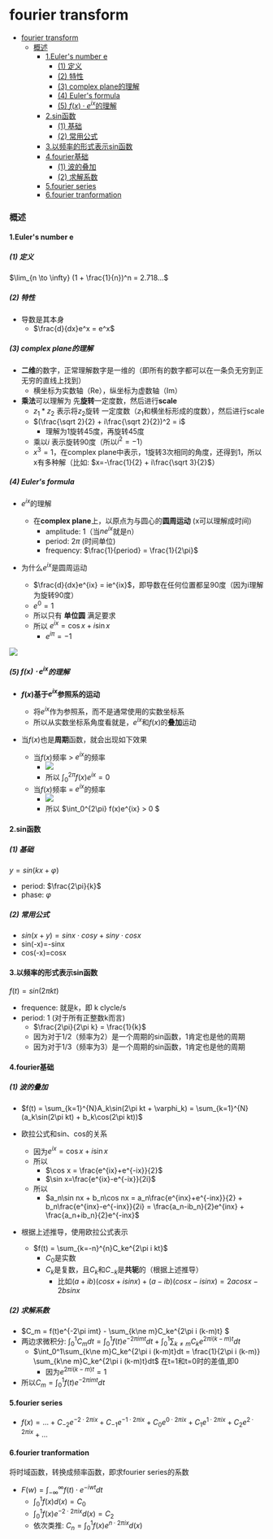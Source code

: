 # fourier transform


<!-- @import "[TOC]" {cmd="toc" depthFrom=1 depthTo=6 orderedList=false} -->

<!-- code_chunk_output -->

- [fourier transform](#fourier-transform)
    - [概述](#概述)
      - [1.Euler's number e](#1eulers-number-e)
        - [(1) 定义](#1-定义)
        - [(2) 特性](#2-特性)
        - [(3) complex plane的理解](#3-complex-plane的理解)
        - [(4) Euler's formula](#4-eulers-formula)
        - [(5) $f(x)\cdot e^{ix}$的理解](#5-fxcdot-eix的理解)
      - [2.sin函数](#2sin函数)
        - [(1) 基础](#1-基础)
        - [(2) 常用公式](#2-常用公式)
      - [3.以频率的形式表示sin函数](#3以频率的形式表示sin函数)
      - [4.fourier基础](#4fourier基础)
        - [(1) 波的叠加](#1-波的叠加)
        - [(2) 求解系数](#2-求解系数)
      - [5.fourier series](#5fourier-series)
      - [6.fourier tranformation](#6fourier-tranformation)

<!-- /code_chunk_output -->



### 概述

#### 1.Euler's number e

##### (1) 定义
$\lim_{n \to \infty} (1 + \frac{1}{n})^n = 2.718...$

##### (2) 特性

* 导数是其本身
    * $\frac{d}{dx}e^x = e^x$

##### (3) complex plane的理解
* **二维**的数字，正常理解数字是一维的（即所有的数字都可以在一条负无穷到正无穷的直线上找到）
    * 横坐标为实数轴（Re），纵坐标为虚数轴（Im）
* **乘法**可以理解为 先**旋转**一定度数，然后进行**scale**
    * $z_1 * z_2$ 表示将$z_2$旋转 一定度数（$z_1$和横坐标形成的度数），然后进行scale
    * $(\frac{\sqrt 2}{2} + i\frac{\sqrt 2}{2})^2 = i$
        * 理解为1旋转45度，再旋转45度
    * 乘以$i$ 表示旋转90度（所以$i^2=-1$）
    * $x^3=1$，在complex plane中表示，1旋转3次相同的角度，还得到1，所以x有多种解（比如: $x=-\frac{1}{2} + i\frac{\sqrt 3}{2}$）

##### (4) Euler's formula

* $e^{ix}$的理解
  * 在**complex plane**上，以原点为与圆心的**圆周运动** (x可以理解成时间)
      * amplitude: 1（当$ne^{ix}$就是n）
      * period: $2\pi$ (时间单位)
      * frequency: $\frac{1}{period} = \frac{1}{2\pi}$

* 为什么$e^{ix}$是圆周运动
  * $\frac{d}{dx}e^{ix} = ie^{ix}$，即导数在任何位置都呈90度（因为i理解为旋转90度）
  * $e^0=1$
  * 所以只有 **单位圆** 满足要求
  * 所以 $e^{ix} = \cos x + i\sin x$
      * $e^{i\pi} = -1$

![](./imgs/ft_01.png)

##### (5) $f(x)\cdot e^{ix}$的理解
* **$f(x)$基于$e^{ix}$参照系的运动**
  * 将$e^{ix}$作为参照系，而不是通常使用的实数坐标系
  * 所以从实数坐标系角度看就是，$e^{ix}$和$f(x)$的**叠加**运动

* 当$f(x)$也是**周期**函数，就会出现如下效果
  * 当$f(x)$频率 > $e^{ix}$的频率
    * ![](./imgs/ft_02.png)
    * 所以 $\int_0^{2\pi} f(x)e^{ix} = 0$
  * 当$f(x)$频率 = $e^{ix}$的频率
    * ![](./imgs/ft_03.png)
    * 所以 $\int_0^{2\pi} f(x)e^{ix} > 0 $

#### 2.sin函数

##### (1) 基础
$y=sin(kx+\varphi)$

* period: $\frac{2\pi}{k}$
* phase: $\varphi$

##### (2) 常用公式

* $sin(x+y) = sinx\cdot cosy + siny\cdot cosx$
* sin(-x)=-sinx
* cos(-x)=cosx


#### 3.以频率的形式表示sin函数

$f(t) = sin(2\pi kt)$
* frequence: 就是k，即 k clycle/s
* period: 1 (对于所有正整数k而言)
    * $\frac{2\pi}{2\pi k} = \frac{1}{k}$
    * 因为对于1/2（频率为2）是一个周期的sin函数，1肯定也是他的周期
    * 因为对于1/3（频率为3）是一个周期的sin函数，1肯定也是他的周期


#### 4.fourier基础

##### (1) 波的叠加

* $f(t) = \sum_{k=1}^{N}A_k\sin(2\pi kt + \varphi_k) = \sum_{k=1}^{N}(a_k\sin(2\pi kt) + b_k\cos(2\pi kt))$

* 欧拉公式和sin、cos的关系
  * 因为$e^{ix} = \cos x + i\sin x$
  * 所以
    * $\cos x = \frac{e^{ix}+e^{-ix}}{2}$
    * $\sin x=\frac{e^{ix}-e^{-ix}}{2i}$
  * 所以
    * $a_n\sin nx + b_n\cos nx = a_n\frac{e^{inx}+e^{-inx}}{2} + b_n\frac{e^{inx}-e^{-inx}}{2i} = \frac{a_n-ib_n}{2}e^{inx} + \frac{a_n+ib_n}{2}e^{-inx}$
* 根据上述推导，使用欧拉公式表示
    * $f(t) = \sum_{k=-n}^{n}C_ke^{2\pi i kt}$
        * $C_0$是实数
        * $C_k$是复数，且$C_k$和$C_{-k}$是**共轭**的（根据上述推导）
            * 比如$(a+ib)(cosx+isinx) + (a-ib)(cosx-isinx)=2acosx-2bsinx$

##### (2) 求解系数

* $C_m = f(t)e^{-2\pi imt} - \sum_{k\ne m}C_ke^{2\pi i (k-m)t} $
* 两边求微积分: $\int_0^1C_mdt = \int_0^1f(t)e^{-2\pi imt}dt + \int_0^1\sum_{k\ne m}C_ke^{2\pi i (k-m)t}dt$
  * $\int_0^1\sum_{k\ne m}C_ke^{2\pi i (k-m)t}dt = \frac{1}{2\pi i (k-m)} \sum_{k\ne m}C_ke^{2\pi i (k-m)t}dt$ 在t=1和t=0时的差值,即0
    * 因为$e^{2\pi i (k-m)t} = 1$
* 所以$C_m = \int_0^1f(t)e^{-2\pi imt}dt$

#### 5.fourier series

* $f(x) = ... + C_{-2}e^{-2\cdot 2\pi ix} + C_{-1}e^{-1\cdot 2\pi ix} + C_{0}e^{0\cdot 2\pi ix} + C_{1}e^{1\cdot 2\pi ix} + C_{2}e^{2\cdot 2\pi ix} + ...$

#### 6.fourier tranformation

将时域函数，转换成频率函数，即求fourier series的系数
* $F(w) = \int_{-\infty}^{\infty}f(t)\cdot e^{-iwt} dt$
  * $\int_0^1f(x)d(x) = C_0$
  * $\int_0^1f(x)e^{-2\cdot 2\pi ix}d(x) = C_2$
  * 依次类推: $C_n = \int_0^1f(x)e^{n\cdot 2\pi ix}d(x)$